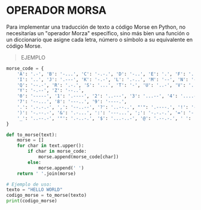 # OPERADOR MORSA
Para implementar una traducción de texto a código Morse en Python, no necesitarías un "operador Morza" específico, sino más bien una función o un diccionario que asigne cada letra, número o símbolo a su equivalente en código Morse.
>EJEMPLO
```python
morse_code = {
    'A': '.-', 'B': '-...', 'C': '-.-.', 'D': '-..', 'E': '.', 'F': '..-.', 'G': '--.', 'H': '....', 
    'I': '..', 'J': '.---', 'K': '-.-', 'L': '.-..', 'M': '--', 'N': '-.', 'O': '---', 'P': '.--.', 
    'Q': '--.-', 'R': '.-.', 'S': '...', 'T': '-', 'U': '..-', 'V': '...-', 'W': '.--', 'X': '-..-', 
    'Y': '-.--', 'Z': '--..',
    '0': '-----', '1': '.----', '2': '..---', '3': '...--', '4': '....-', '5': '.....', '6': '-....', 
    '7': '--...', '8': '---..', '9': '----.',
    '.': '.-.-.-', ',': '--..--', '?': '..--..', "'": '.----.', '!': '-.-.--', '/': '-..-.', '(': '-.--.',
    ')': '-.--.-', '&': '.-...', ':': '---...', ';': '-.-.-.', '=': '-...-', '+': '.-.-.', '-': '-....-', 
    '_': '..--.-', '"': '.-..-.', '$': '...-..-', '@': '.--.-.', ' ': '/'
}

def to_morse(text):
    morse = []
    for char in text.upper():
        if char in morse_code:
            morse.append(morse_code[char])
        else:
            morse.append(' ')
    return ' '.join(morse)

# Ejemplo de uso:
texto = "HELLO WORLD"
codigo_morse = to_morse(texto)
print(codigo_morse)
```
